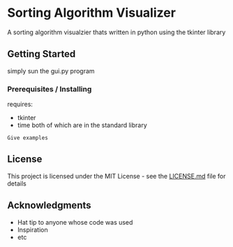 # Sorting Algorithm Visualizer 

A sorting algorithm visualzier thats written in python using the tkinter library

## Getting Started
simply sun the gui.py program

### Prerequisites / Installing
requires:
- tkinter
- time
both of which are in the standard library

```
Give examples
```



## License

This project is licensed under the MIT License - see the [LICENSE.md](LICENSE.md) file for details

## Acknowledgments

* Hat tip to anyone whose code was used
* Inspiration
* etc
